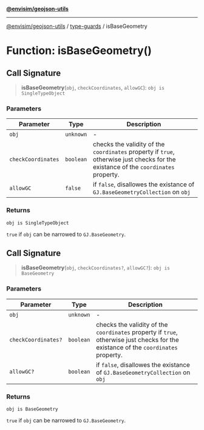 [**@envisim/geojson-utils**](../../README.md)

---

[@envisim/geojson-utils]() / [type-guards](../README.md) / isBaseGeometry

# Function: isBaseGeometry()

## Call Signature

> **isBaseGeometry**(`obj`, `checkCoordinates`, `allowGC`): `obj is SingleTypeObject`

### Parameters

| Parameter          | Type      | Description                                                                                                                         |
| ------------------ | --------- | ----------------------------------------------------------------------------------------------------------------------------------- |
| `obj`              | `unknown` | -                                                                                                                                   |
| `checkCoordinates` | `boolean` | checks the validity of the `coordinates` property if `true`, otherwise just checks for the existance of the `coordinates` property. |
| `allowGC`          | `false`   | if `false`, disallowes the existance of `GJ.BaseGeometryCollection` on `obj`                                                        |

### Returns

`obj is SingleTypeObject`

`true` if `obj` can be narrowed to `GJ.BaseGeometry`.

## Call Signature

> **isBaseGeometry**(`obj`, `checkCoordinates?`, `allowGC?`): `obj is BaseGeometry`

### Parameters

| Parameter           | Type      | Description                                                                                                                         |
| ------------------- | --------- | ----------------------------------------------------------------------------------------------------------------------------------- |
| `obj`               | `unknown` | -                                                                                                                                   |
| `checkCoordinates?` | `boolean` | checks the validity of the `coordinates` property if `true`, otherwise just checks for the existance of the `coordinates` property. |
| `allowGC?`          | `boolean` | if `false`, disallowes the existance of `GJ.BaseGeometryCollection` on `obj`                                                        |

### Returns

`obj is BaseGeometry`

`true` if `obj` can be narrowed to `GJ.BaseGeometry`.
